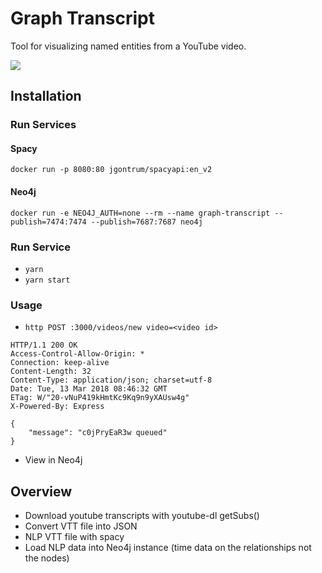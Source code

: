 # Graph Transcript

Tool for visualizing named entities from a YouTube video.

![](https://raw.githubusercontent.com/gaving/graph-transcript/site/1.svg)

## Installation

### Run Services

#### Spacy

`docker run -p 8080:80 jgontrum/spacyapi:en_v2`

#### Neo4j

`docker run -e NEO4J_AUTH=none --rm --name graph-transcript --publish=7474:7474 --publish=7687:7687 neo4j`

### Run Service

* `yarn`
* `yarn start`

### Usage

* `http POST :3000/videos/new video=<video id>`

```
HTTP/1.1 200 OK
Access-Control-Allow-Origin: *
Connection: keep-alive
Content-Length: 32
Content-Type: application/json; charset=utf-8
Date: Tue, 13 Mar 2018 08:46:32 GMT
ETag: W/"20-vNuP419kHmtKc9Kq9n9yXAUsw4g"
X-Powered-By: Express

{
    "message": "c0jPryEaR3w queued"
}
```

* View in Neo4j

## Overview

* Download youtube transcripts with youtube-dl getSubs()
* Convert VTT file into JSON
* NLP VTT file with spacy
* Load NLP data into Neo4j instance (time data on the relationships not the nodes)
